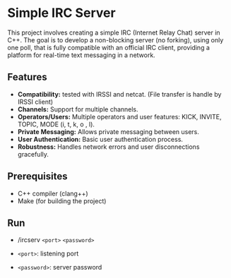 # Simple IRC Server

This project involves creating a simple IRC (Internet Relay Chat) server in C++. 
The goal is to develop a non-blocking server (no forking), using only one poll, that is fully compatible with an official IRC client, providing a platform for real-time text messaging in a network.

## Features

- **Compatibility:** tested with IRSSI and netcat. (File transfer is handle by IRSSI client)
- **Channels:** Support for multiple channels.
- **Operators/Users:** Multiple operators and user features: KICK, INVITE, TOPIC, MODE (i, t, k, o , l).
- **Private Messaging:** Allows private messaging between users.
- **User Authentication:** Basic user authentication process.
- **Robustness:** Handles network errors and user disconnections gracefully.

## Prerequisites

- C++ compiler (clang++)
- Make (for building the project)

## Run

- /ircserv `<port>` `<password>`

- `<port>`: listening port
- `<password>`: server password
